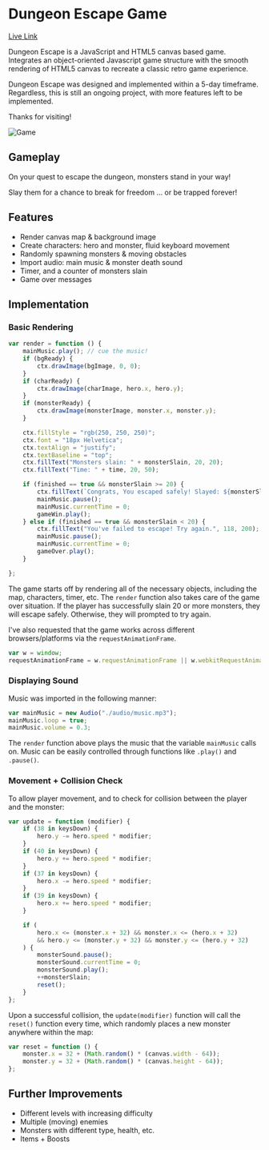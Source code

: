 # Dungeon Escape Game

[Live Link](https://dungeon-escape.herokuapp.com/)

Dungeon Escape is a JavaScript and HTML5 canvas based game. Integrates an object-oriented Javascript game structure with the smooth rendering of HTML5 canvas to recreate a classic retro game experience.

Dungeon Escape was designed and implemented within a 5-day timeframe. Regardless, this is still an ongoing project, with more features left to be implemented. 

Thanks for visiting!

![Game](https://s3-us-west-1.amazonaws.com/shuttr-dev-seeds/dungeon.png)

## Gameplay
On your quest to escape the dungeon, monsters stand in your way! 

Slay them for a chance to break for freedom ... or be trapped forever!

## Features 

- Render canvas map & background image
- Create characters: hero and monster, fluid keyboard movement
- Randomly spawning monsters & moving obstacles 
- Import audio: main music & monster death sound
- Timer, and a counter of monsters slain
- Game over messages

## Implementation
### Basic Rendering
```javascript
var render = function () {
    mainMusic.play(); // cue the music!
    if (bgReady) {
        ctx.drawImage(bgImage, 0, 0);
    }
    if (charReady) {
        ctx.drawImage(charImage, hero.x, hero.y);
    }
    if (monsterReady) {
        ctx.drawImage(monsterImage, monster.x, monster.y);
    }

    ctx.fillStyle = "rgb(250, 250, 250)";
    ctx.font = "18px Helvetica";
    ctx.textAlign = "justify";
    ctx.textBaseline = "top";
    ctx.fillText("Monsters slain: " + monsterSlain, 20, 20);
    ctx.fillText("Time: " + time, 20, 50);

    if (finished == true && monsterSlain >= 20) {
        ctx.fillText(`Congrats, You escaped safely! Slayed: ${monsterSlain} monsters.`, 50, 220);mainMusic.play();
        mainMusic.pause();
        mainMusic.currentTime = 0;
        gameWin.play();
    } else if (finished == true && monsterSlain < 20) {
        ctx.fillText("You've failed to escape! Try again.", 118, 200);
        mainMusic.pause();
        mainMusic.currentTime = 0;
        gameOver.play();
    }

};
``` 
The game starts off by rendering all of the necessary objects, including the map, characters, timer, etc. 
The `render` function also takes care of the game over situation. If the player has successfully slain 20 or more monsters, they will escape safely. Otherwise, they will prompted to try again.

I've also requested that the game works across different browsers/platforms via the `requestAnimationFrame`.
```javascript
var w = window;
requestAnimationFrame = w.requestAnimationFrame || w.webkitRequestAnimationFrame || w.msRequestAnimationFrame || w.mozRequestAnimationFrame;
```
### Displaying Sound
Music was imported in the following manner:
```javascript
var mainMusic = new Audio("./audio/music.mp3");
mainMusic.loop = true;
mainMusic.volume = 0.3;
```
The `render` function above plays the music that the variable `mainMusic` calls on. Music can be easily controlled through functions like `.play()` and `.pause()`. 

### Movement + Collision Check
To allow player movement, and to check for collision between the player and the monster:
```javascript  
var update = function (modifier) {
    if (38 in keysDown) {
        hero.y -= hero.speed * modifier;
    }
    if (40 in keysDown) { 
        hero.y += hero.speed * modifier;
    }
    if (37 in keysDown) {
        hero.x -= hero.speed * modifier;
    }
    if (39 in keysDown) { 
        hero.x += hero.speed * modifier;
    }

    if (
        hero.x <= (monster.x + 32) && monster.x <= (hero.x + 32)
        && hero.y <= (monster.y + 32) && monster.y <= (hero.y + 32)
    ) {
        monsterSound.pause();
        monsterSound.currentTime = 0;
        monsterSound.play();
        ++monsterSlain;
        reset();
    }
};
```
Upon a successful collision, the `update(modifier)` function will call the `reset()` function every time, which randomly places a new monster anywhere within the map:
```javascript
var reset = function () {
    monster.x = 32 + (Math.random() * (canvas.width - 64));
    monster.y = 32 + (Math.random() * (canvas.height - 64));
};
```

## Further Improvements

- Different levels with increasing difficulty
- Multiple (moving) enemies 
- Monsters with different type, health, etc.
- Items + Boosts

